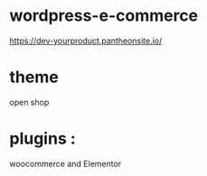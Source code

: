 # wordpress-e-commerce
https://dev-yourproduct.pantheonsite.io/

# theme
open shop

# plugins :
woocommerce and Elementor
